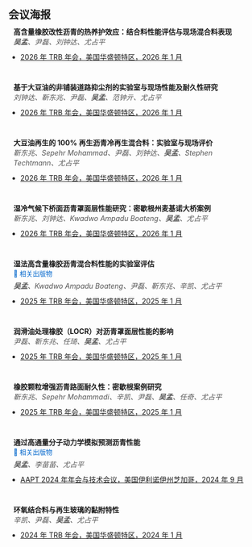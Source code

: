 <h1 id="conference-posters"></h1>

<h2 style="margin: 60px 0px 10px;">会议海报</h2>

<h4 style="margin:0 10px 0;">高含量橡胶改性沥青的热养护效应：结合料性能评估与现场混合料表现</h4>
<p style="margin:0 10px 10px; font-size:14px; font-style:italic; color:#555;">
  <strong>吴孟</strong>、尹磊、刘钟达、尤占平
</p>

<ul style="margin:0 0 40px;">
  <li>
    <a href="https://trb-annual-meeting.nationalacademies.org/" target="_blank">
      2026 年 TRB 年会，美国华盛顿特区，2026 年 1 月
    </a>
  </li>
</ul>

<h4 style="margin:0 10px 0;">基于大豆油的非铺装道路抑尘剂的实验室与现场性能及耐久性研究</h4>
<p style="margin:0 10px 10px; font-size:14px; font-style:italic; color:#555;">
  刘钟达、靳东兆、尹磊、<strong>吴孟</strong>、范钟亓、尤占平
</p>

<ul style="margin:0 0 40px;">
  <li>
    <a href="https://trb-annual-meeting.nationalacademies.org/" target="_blank">
      2026 年 TRB 年会，美国华盛顿特区，2026 年 1 月
    </a>
  </li>
</ul>

<h4 style="margin:0 10px 0;">大豆油再生的 100% 再生沥青冷再生混合料：实验室与现场评价</h4>
<p style="margin:0 10px 10px; font-size:14px; font-style:italic; color:#555;">
  靳东兆、Sepehr Mohammad、尹磊、刘钟达、<strong>吴孟</strong>、Stephen Techtmann、尤占平
</p>

<ul style="margin:0 0 40px;">
  <li>
    <a href="https://trb-annual-meeting.nationalacademies.org/" target="_blank">
      2026 年 TRB 年会，美国华盛顿特区，2026 年 1 月
    </a>
  </li>
</ul>

<h4 style="margin:0 10px 0;">湿冷气候下桥面沥青罩面层性能研究：密歇根州麦基诺大桥案例</h4>
<p style="margin:0 10px 10px; font-size:14px; font-style:italic; color:#555;">
  靳东兆、刘钟达、Kwadwo Ampadu Boateng、<strong>吴孟</strong>、尤占平
</p>

<ul style="margin:0 0 40px;">
  <li>
    <a href="https://trb-annual-meeting.nationalacademies.org/" target="_blank">
      2026 年 TRB 年会，美国华盛顿特区，2026 年 1 月
    </a>
  </li>
</ul>

<h4 style="margin:0 10px 0;">湿法高含量橡胶沥青混合料性能的实验室评估</h4>
<p style="margin:0 10px 5px; font-size:13px;">
  <a href="https://doi.org/10.1016/j.conbuildmat.2025.143438" target="_blank" style="color:#0066cc; text-decoration:none;">
    📄 相关出版物
  </a>
</p>

<p style="margin:0 10px 10px; font-size:14px; font-style:italic; color:#555;">
  <strong>吴孟</strong>、Kwadwo Ampadu Boateng、尹磊、靳东兆、辛凯、尤占平
</p>

<ul style="margin:0 0 40px;">
  <li>
    <a href="https://www.nationalacademies.org/event/885_01-2025_2025-trb-annual-meeting" target="_blank">
      2025 年 TRB 年会，美国华盛顿特区，2025 年 1 月
    </a>
  </li>
</ul>

<h4 style="margin:0 10px 0;">润滑油处理橡胶（LOCR）对沥青罩面层性能的影响</h4>
<p style="margin:0 10px 10px; font-size:14px; font-style:italic; color:#555;">
  尹磊、靳东兆、任琦、<strong>吴孟</strong>、尤占平
</p>

<ul style="margin:0 0 40px;">
  <li>
    <a href="https://www.nationalacademies.org/event/885_01-2025_2025-trb-annual-meeting" target="_blank">
      2025 年 TRB 年会，美国华盛顿特区，2025 年 1 月
    </a>
  </li>
</ul>

<h4 style="margin:0 10px 0;">橡胶颗粒增强沥青路面耐久性：密歇根案例研究</h4>
<p style="margin:0 10px 10px; font-size:14px; font-style:italic; color:#555;">
  靳东兆、Sepehr Mohammadi、辛凯、尹磊、<strong>吴孟</strong>、任奇、尤占平
</p>

<ul style="margin:0 0 40px;">
  <li>
    <a href="https://www.nationalacademies.org/event/885_01-2025_2025-trb-annual-meeting" target="_blank">
      2025 年 TRB 年会，美国华盛顿特区，2025 年 1 月
    </a>
  </li>
</ul>

<h4 style="margin:0 10px 0;">通过高通量分子动力学模拟预测沥青性能</h4>
<p style="margin:0 10px 5px; font-size:13px;">
  <a href="https://doi.org/10.1111/mice.13325" target="_blank" style="color:#0066cc; text-decoration:none;">
    📄 相关出版物
  </a> 
</p>
<p style="margin:0 10px 10px; font-size:14px; font-style:italic; color:#555;">
  <strong>吴孟</strong>、李苗苗、尤占平
</p>
<ul style="margin:0 0 40px;">
  <li>
    <a href="https://www.asphalttechnology.org/site_event_detail.cfm?pk_association_event=28018" target="_blank">
      AAPT 2024 年年会与技术会议，美国伊利诺伊州芝加哥，2024 年 9 月
    </a>
  </li>
</ul>

<h4 style="margin:0 10px 0;">环氧结合料与再生玻璃的黏附特性</h4>
<p style="margin:0 10px 10px; font-size:14px; font-style:italic; color:#555;">
  辛凯、尹磊、<strong>吴孟</strong>、尤占平
</p>

<ul style="margin:0 0 40px;">
  <li>
    <a href="https://www.nationalacademies.org/event/806_01-2024_trb-annual-meeting" target="_blank">
      2024 年 TRB 年会，美国华盛顿特区，2024 年 1 月
    </a>
  </li>
</ul>
